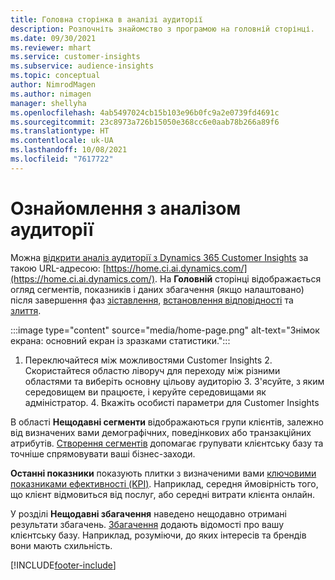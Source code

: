 ```yaml
---
title: Головна сторінка в аналізі аудиторії
description: Розпочніть знайомство з програмою на головній сторінці.
ms.date: 09/30/2021
ms.reviewer: mhart
ms.service: customer-insights
ms.subservice: audience-insights
ms.topic: conceptual
author: NimrodMagen
ms.author: nimagen
manager: shellyha
ms.openlocfilehash: 4ab5497024cb15b103e96b0fc9a2e0739fd4691c
ms.sourcegitcommit: 23c8973a726b15050e368cc6e0aab78b266a89f6
ms.translationtype: HT
ms.contentlocale: uk-UA
ms.lasthandoff: 10/08/2021
ms.locfileid: "7617722"
---
```

# <a name="explore-audience-insights"></a>Ознайомлення з аналізом аудиторії

Можна [відкрити аналіз аудиторії з Dynamics 365 Customer Insights](https://home.ci.ai.dynamics.com/) за такою URL-адресою: [https://home.ci.ai.dynamics.com/](https://home.ci.ai.dynamics.com/).
На **Головній** сторінці відображається огляд сегментів, показників і даних збагачення (якщо налаштовано) після завершення фаз [зіставлення](map-entities.md), [встановлення відповідності](match-entities.md) та [злиття](merge-entities.md).

:::image type="content" source="media/home-page.png" alt-text="Знімок екрана: основний екран із зразками статистики.":::

1. Переключайтеся між можливостями Customer Insights 2. Скористайтеся областю ліворуч для переходу між різними областями та виберіть основну цільову аудиторію 3. З'ясуйте, з яким середовищем ви працюєте, і керуйте середовищами як адміністратор. 4. Вкажіть особисті параметри для Customer Insights

В області **Нещодавні сегменти** відображаються групи клієнтів, залежно від визначених вами демографічних, поведінкових або транзакційних атрибутів. [Створення сегментів](segments.md) допомагає групувати клієнтську базу та точніше спрямовувати ваші бізнес-заходи.

**Останні показники** показують плитки з визначеними вами [ключовими показниками ефективності (KPI)](measures.md). Наприклад, середня ймовірність того, що клієнт відмовиться від послуг, або середні витрати клієнта онлайн.

У розділі **Нещодавні збагачення** наведено нещодавно отримані результати збагачень. [Збагачення](enrichment-hub.md) додають відомості про вашу клієнтську базу. Наприклад, розуміючи, до яких інтересів та брендів вони мають схильність.

[!INCLUDE[footer-include](../includes/footer-banner.md)]
